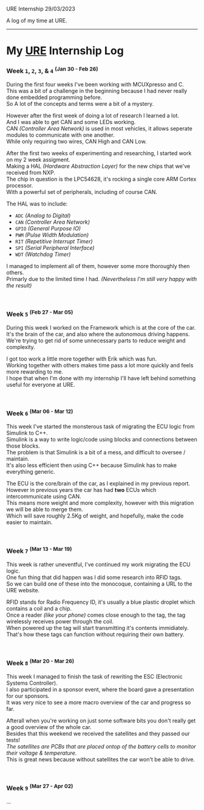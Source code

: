 URE Internship
29/03/2023

A log of my time at URE.

---

# My [URE](https://www.universityracing.nl/) Internship Log

### Week `1`, `2`, `3`, & `4` <sup>(Jan 30 - Feb 26)</sup>
During the first four weeks I've been working with MCUXpresso and C.<br>
This was a bit of a challenge in the beginning because I had never really done embedded programming before.<br>
So A lot of the concepts and terms were a bit of a mystery.<br>

However after the first week of doing a lot of research I learned a lot.<br>
And I was able to get CAN and some LEDs working.<br>
CAN *(Controller Area Network)* is used in most vehicles, it allows seperate modules to communicate with one another.<br>
While only requiring two wires, CAN High and CAN Low.<br>

After the first two weeks of experimenting and researching, I started work on my 2 week assigment.<br>
Making a HAL *(Hardware Abstraction Layer)* for the new chips that we've received from NXP.<br>
The chip in question is the LPC54628, it's rocking a single core ARM Cortex processor.<br>
With a powerful set of peripherals, including of course CAN.

The HAL was to include:
* `ADC`  *(Analog to Digital)*
* `CAN`  *(Controller Area Network)*
* `GPIO` *(General Purpose IO)*
* `PWM`  *(Pulse Width Modulation)*
* `RIT`  *(Repetitive Interrupt Timer)*
* `SPI`  *(Serial Peripheral Interface)*
* `WDT`  *(Watchdog Timer)*

I managed to implement all of them, however some more thoroughly then others.<br>
Primarly due to the limited time I had. *(Nevertheless I'm still very happy with the result)*

<!-- *Pictures of the LPC54628 Devboard & Can Transceiver*<br>
<img src="./LPC54628.jpg" width=49% style="max-width: 500px">
<img src="./CAN_Transceiver.jpg" width=49% style="max-width: 500px"> -->

<br>

### Week `5` <sup>(Feb 27 - Mar 05)</sup>
During this week I worked on the Framework which is at the core of the car.<br>
It's the brain of the car, and also where the autonomous driving happens.<br>
We're trying to get rid of some unnecessary parts to reduce weight and complexity.<br>

I got too work a little more together with Erik which was fun.<br>
Working together with others makes time pass a lot more quickly and feels more rewarding to me.<br>
I hope that when I'm done with my internship I'll have left behind something useful for everyone at URE.

<br>

### Week `6` <sup>(Mar 06 - Mar 12)</sup>
This week I've started the monsterous task of migrating the ECU logic from Simulink to C++.<br>
Simulink is a way to write logic/code using blocks and connections between those blocks.<br>
The problem is that Simulink is a bit of a mess, and difficult to oversee / maintain.<br>
It's also less efficient then using C++ because Simulink has to make everything generic.<br>

The ECU is the core/brain of the car, as I explained in my previous report.<br>
However in previous years the car has had **two** ECUs which intercommunicate using CAN.<br>
This means more weight and more complexity, however with this migration we will be able to merge them.<br>
Which will save roughly 2.5Kg of weight, and hopefully, make the code easier to maintain.<br>

<br>

### Week `7` <sup>(Mar 13 - Mar 19)</sup>
This week is rather uneventful, I've continued my work migrating the ECU logic.<br>
One fun thing that did happen was I did some research into RFID tags.<br>
So we can build one of these into the monocoque, containing a URL to the URE website.<br>

RFID stands for Radio Frequency ID, it's usually a blue plastic droplet which contains a coil and a chip.<br>
Once a reader *(like your phone)* comes close enough to the tag, the tag wirelessly receives power through the coil.<br>
When powered up the tag will start transmitting it's contents immidiately.<br>
That's how these tags can function without requiring their own battery.<br>

<br>

### Week `8` <sup>(Mar 20 - Mar 26)</sup>
This week I managed to finish the task of rewriting the ESC (Electronic Systems Controller).<br>
I also participated in a sponsor event, where the board gave a presentation for our sponsors.<br>
It was very nice to see a more macro overview of the car and progress so far.<br>

Afterall when you're working on just some software bits you don't really get a good overview of the whole car.<br>
Besides that this weekend we received the satellites and they passed our tests!<br>
*The satellites are PCBs that are placed ontop of the battery cells to monitor their voltage & temperature.*<br>
This is great news because without satellites the car won't be able to drive.<br>

<br>

### Week `9` <sup>(Mar 27 - Apr 02)</sup>
...